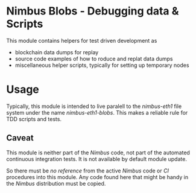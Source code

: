 # Nimbus Blobs - Debugging data & Scripts

This module contains helpers for test driven development as
- blockchain data dumps for replay
- source code examples of how to roduce and replat data dumps
- miscellaneous helper scripts, typically for setting up temporary nodes

# Usage

Typically, this module is intended to live paralell to the *nimbus-eth1* file
system under the name *nimbus-eth1-blobs*. This makes a reliable rule for
TDD scripts and tests.

## Caveat

This module is neither part of the *Nimbus* code, not part of the automated
continuous integration tests. It is not available by default module update.

So there must be *no reference* from the active *Nimbus* code or *CI* procedures
into this module. Any code found here that might be handy in the *Nimbus*
distribution must be copied.
